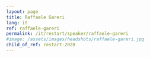 ```yaml
---
layout: page
title: Raffaele Gareri
lang: it
ref: raffaele-gareri
permalink: /it/restart/speaker/raffaele-gareri
#image: /assets/images/headshots/raffaele-gareri.jpg
child_of_ref: restart-2020
---
```


